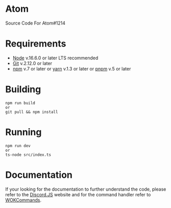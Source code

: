 # Atom

Source Code For Atom#1214

# Requirements

- [Node](https://nodejs.org/en) v.16.6.0 or later LTS recommended
- [Git](https://git-scm.com/downloads) v.2.12.0 or later
- [npm](https://www.npmjs.com/) v.7 or later or [yarn](https://yarnpkg.com/) v.1.3 or later or [pnpm](https://pnpm.js.org/) v.5 or later

# Building

    npm run build
    or
    git pull && npm install

# Running

    npm run dev
    or
    ts-node src/index.ts

# Documentation

If your looking for the documentation to further understand the code, please refer to the [Discord.JS](https://discord.js.org/#/) website and for the command handler refer to [WOKCommands](https://docs.wornoffkeys.com/).
